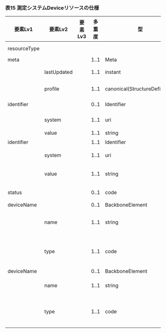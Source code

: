 ### 表15 測定システムDeviceリソースの仕様

| 要素Lv1 | 要素Lv2 | 要素Lv3 | 多重度 | 型 | 値 | 生理検査レポートCDAとのマッピング<BR>(CD=ClinicalDocument) | 説明 |
|---|---|---|---|---|---|---|---|
| resourceType |  |  |  |  | "Device" | /CD/component/structuredBody/component/<BR>section/author/assignedAuthor | Deviceリソースであることを示す。 |
| meta |  |  | 1..1 | Meta |  |  |  |
|  | lastUpdated |  | 1..1 | instant | "2023-12-25T20:21:32+09:00" |  | 最終更新日時。YYYY-MM-DDThh:mm:ss.sss+zz:zz。値は例示。 |
|  | profile |  | 1..1 | canonical(StructureDefinition) | http://jpfhir.jp/fhir/SEAMAT/StructureDefinition/J<BR>P_Device_SEAMAT_Measurer |  | 本リソースのプロファイルを識別するURLを指定する。値は固定。 |
| identifier |  |  | 0..1 | Identifier |  | /CD/component/structuredBody/component/<BR>section/author/assignedAuthor/id | 測定システムのID |
|  | system |  | 1..1 | uri | "http://jpfhir.jp/fhir/core/IdSystem/resourceInsta<BR>nce-identifier" |  | 測定システムIDに対する名前空間識別子。固定値。 |
|  | value |  | 1..1 | string | "1234678" |  | 測定システムIDの文字列。値は例示。 |
| identifier |  |  | 1..1 | Identifier |  |  | この文書の文書ID。 |
|  | system |  | 1..1 | uri | "http://jpfhir.jp/fhir/core/IdSystem/documentInsta<BR>nce-identifier" |  | 文書IDに対する名前空間識別子。固定値。 |
|  | value |  | 1..1 | string | "1234567890_20231205_LJCS-100D_20231205101112.94.1<BR>4239.1002_20231205112233_100_1" |  | 文書IDの文字列。値は例示。 |
| status |  |  | 0..1 | code | active |  | 測定システムのレコードがアクティブかどうか。固定値。 |
| deviceName |  |  | 0..1 | BackboneElement |  |  |  |
|  | name |  | 1..1 | string | "FCP-7541" | /CD/component/structuredBody/component/<BR>section/author/assignedAuthor/<BR>assignedAuthoringDevice/<BR>manufacturerModelName | 測定システムのモデル名。値は例示。 |
|  | type |  | 1..1 | code | "model-name" |  | デバイス名の種類。バリューセット（"http://hl7.org/fhir/ValueSet/device-nametype"）からモデル名を表す"model-name"を固定で設定する。 |
| deviceName |  |  | 0..1 | BackboneElement |  |  |  |
|  | name |  | 1..1 | string | "ResultSender" | /CD/component/structuredBody/component/<BR>section/author/assignedAuthor/<BR>assignedAuthoringDevice/softwareName | 測定システムのソフトウェア名。値は例示。 |
|  | type |  | 1..1 | code | "other" |  | デバイス名の種類。バリューセット（"http://hl7.org/fhir/ValueSet/device-nametype"）からその他を表す"other"を固定で設定する。 |
